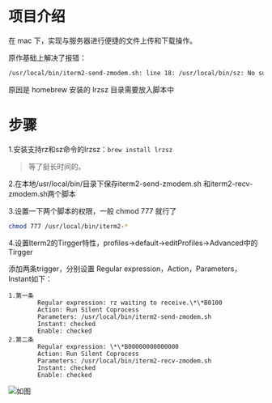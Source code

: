 # 项目介绍

在 mac 下，实现与服务器进行便捷的文件上传和下载操作。

原作基础上解决了报错：
```bash
/usr/local/bin/iterm2-send-zmodem.sh: line 18: /usr/local/bin/sz: No such file or directory
```
原因是 homebrew 安装的 lrzsz 目录需要放入脚本中

# 步骤

1.安装支持rz和sz命令的lrzsz：`brew install lrzsz`

> 等了挺长时间的。

2.在本地/usr/local/bin/目录下保存iterm2-send-zmodem.sh 和iterm2-recv-zmodem.sh两个脚本

3.设置一下两个脚本的权限，一般 chmod 777 就行了

```bash
chmod 777 /usr/local/bin/iterm2-*
```

4.设置Iterm2的Tirgger特性，profiles->default->editProfiles->Advanced中的Tirgger

添加两条trigger，分别设置 Regular expression，Action，Parameters，Instant如下：

```
1.第一条
        Regular expression: rz waiting to receive.\*\*B0100
        Action: Run Silent Coprocess
        Parameters: /usr/local/bin/iterm2-send-zmodem.sh
        Instant: checked
        Enable: checked
2.第二条
        Regular expression: \*\*B00000000000000
        Action: Run Silent Coprocess
        Parameters: /usr/local/bin/iterm2-recv-zmodem.sh
        Instant: checked
        Enable: checked
```

![如图](https://github.com/aikuyun/iterm2-zmodem/blob/master/imgs/01.png)
